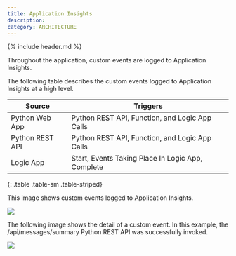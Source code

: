 ```yaml
---
title: Application Insights
description:
category: ARCHITECTURE
---
```


{% include header.md %}

Throughout the application, custom events are logged to Application Insights.

The following table describes the custom events logged to Application Insights at a high level.

| Source          | Triggers                                 |
| --------------- | ---------------------------------------- |
| Python Web App  | Python REST API, Function, and Logic App Calls |
| Python REST API | Python REST API, Function, and Logic App Calls |
| Logic App       | Start, Events Taking Place In Logic App, Complete |
{: .table .table-sm .table-striped}

This image shows custom events logged to Application Insights.

![]({{site.baseurl}}/img/application-insights-1.jpg)

The following image shows the detail of a custom event.  In this example, the /api/messages/summary Python REST API was successfully invoked.

![]({{site.baseurl}}/img/application-insights-2.jpg)